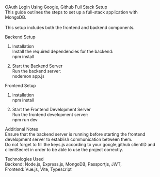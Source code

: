 OAuth Login Using Google, Github Full Stack Setup
<br>
This guide outlines the steps to set up a full-stack application with MongoDB.
<br>  
This setup includes both the frontend and backend components.
<br>

Backend Setup

1. Installation
   <br>
   Install the required dependencies for the backend:
   <br>
   npm install
   <br>

2. Start the Backend Server
   <br>
   Run the backend server:
   <br>
   nodemon app.js
   <br>

Frontend Setup

1. Installation
   <br>
   npm install
   <br>

2. Start the Frontend Development Server
   <br>
   Run the frontend development server:
   <br>
   npm run dev
   <br>

Additional Notes
<br>
Ensure that the backend server is running before starting the frontend development server to establish communication between them.
<br>
Do not forget to fill the keys.js according to your google,github clientID and clientSecret in order to be able to use the project correctly.
<br>

Technologies Used
<br>
Backend: Node.js, Express.js, MongoDB, Passportjs, JWT,
<br>
Frontend: Vue.js, Vite, Typescript
<br>
